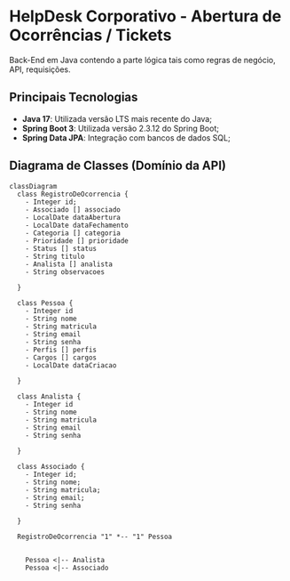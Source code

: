 # HelpDesk Corporativo - Abertura de Ocorrências / Tickets
Back-End em Java contendo a parte lógica tais como regras de negócio, API, requisições.

## Principais Tecnologias
 - **Java 17**: Utilizada versão LTS mais recente do Java;
 - **Spring Boot 3**: Utilizada versão 2.3.12 do Spring Boot;
 - **Spring Data JPA**: Integração com bancos de dados SQL;

## Diagrama de Classes (Domínio da API)

```mermaid
classDiagram
  class RegistroDeOcorrencia {
    - Integer id;
    - Associado [] associado
    - LocalDate dataAbertura
    - LocalDate dataFechamento
    - Categoria [] categoria
    - Prioridade [] prioridade
    - Status [] status
    - String titulo
    - Analista [] analista
    - String observacoes

  }

  class Pessoa {
    - Integer id
    - String nome
    - String matricula
    - String email
    - String senha
    - Perfis [] perfis
    - Cargos [] cargos
    - LocalDate dataCriacao

  }

  class Analista {
    - Integer id
    - String nome
    - String matricula
    - String email
    - String senha

  }

  class Associado {
    - Integer id;
    - String nome;
    - String matricula;
    - String email;
    - String senha

  }

  RegistroDeOcorrencia "1" *-- "1" Pessoa


    Pessoa <|-- Analista
    Pessoa <|-- Associado
  
```
    
